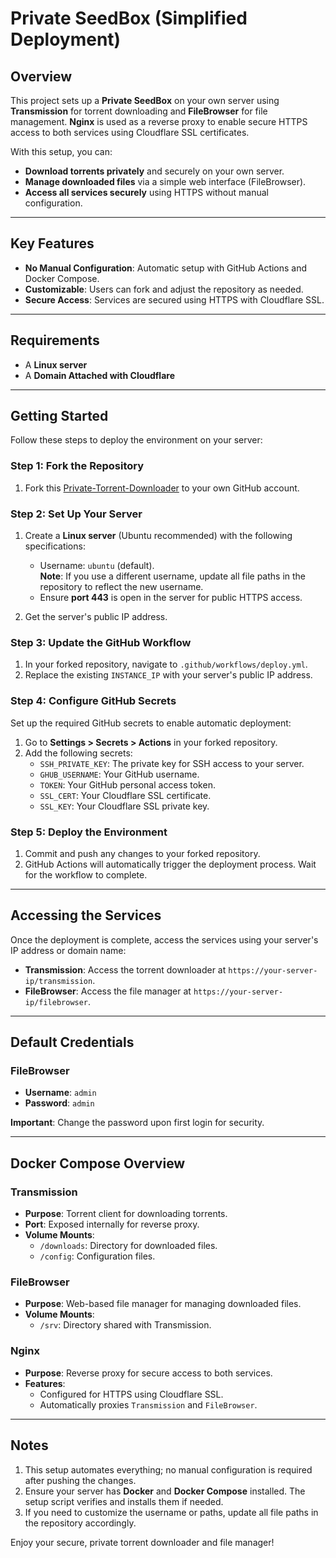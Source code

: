 # Private SeedBox (Simplified Deployment)

## Overview

This project sets up a **Private SeedBox** on your own server using **Transmission** for torrent downloading and **FileBrowser** for file management. **Nginx** is used as a reverse proxy to enable secure HTTPS access to both services using Cloudflare SSL certificates.

With this setup, you can:
- **Download torrents privately** and securely on your own server.
- **Manage downloaded files** via a simple web interface (FileBrowser).
- **Access all services securely** using HTTPS without manual configuration.

---

## Key Features
- **No Manual Configuration**: Automatic setup with GitHub Actions and Docker Compose.
- **Customizable**: Users can fork and adjust the repository as needed.
- **Secure Access**: Services are secured using HTTPS with Cloudflare SSL.

---

## Requirements
- A **Linux server**
- A **Domain Attached with Cloudflare** 

---

## Getting Started

Follow these steps to deploy the environment on your server:

### Step 1: Fork the Repository

1. Fork this [Private-Torrent-Downloader](https://github.com/pasinduljay/Private-SeedBox/fork) to your own GitHub account.

### Step 2: Set Up Your Server

1. Create a **Linux server** (Ubuntu recommended) with the following specifications:
   - Username: `ubuntu` (default).  
     **Note**: If you use a different username, update all file paths in the repository to reflect the new username.
   - Ensure **port 443** is open in the server for public HTTPS access.

2. Get the server's public IP address.

### Step 3: Update the GitHub Workflow

1. In your forked repository, navigate to `.github/workflows/deploy.yml`.
2. Replace the existing `INSTANCE_IP` with your server's public IP address.

### Step 4: Configure GitHub Secrets

Set up the required GitHub secrets to enable automatic deployment:
1. Go to **Settings > Secrets > Actions** in your forked repository.
2. Add the following secrets:
   - `SSH_PRIVATE_KEY`: The private key for SSH access to your server.
   - `GHUB_USERNAME`: Your GitHub username.
   - `TOKEN`: Your GitHub personal access token.
   - `SSL_CERT`: Your Cloudflare SSL certificate.
   - `SSL_KEY`: Your Cloudflare SSL private key.

### Step 5: Deploy the Environment

1. Commit and push any changes to your forked repository.
2. GitHub Actions will automatically trigger the deployment process. Wait for the workflow to complete.

---

## Accessing the Services

Once the deployment is complete, access the services using your server's IP address or domain name:

- **Transmission**: Access the torrent downloader at `https://your-server-ip/transmission`.
- **FileBrowser**: Access the file manager at `https://your-server-ip/filebrowser`.

---

## Default Credentials

### FileBrowser
- **Username**: `admin`
- **Password**: `admin`

**Important**: Change the password upon first login for security.

---

## Docker Compose Overview

### Transmission
- **Purpose**: Torrent client for downloading torrents.
- **Port**: Exposed internally for reverse proxy.
- **Volume Mounts**:
  - `/downloads`: Directory for downloaded files.
  - `/config`: Configuration files.

### FileBrowser
- **Purpose**: Web-based file manager for managing downloaded files.
- **Volume Mounts**:
  - `/srv`: Directory shared with Transmission.

### Nginx
- **Purpose**: Reverse proxy for secure access to both services.
- **Features**:
  - Configured for HTTPS using Cloudflare SSL.
  - Automatically proxies `Transmission` and `FileBrowser`.

---

## Notes
1. This setup automates everything; no manual configuration is required after pushing the changes.
2. Ensure your server has **Docker** and **Docker Compose** installed. The setup script verifies and installs them if needed.
3. If you need to customize the username or paths, update all file paths in the repository accordingly.

Enjoy your secure, private torrent downloader and file manager!